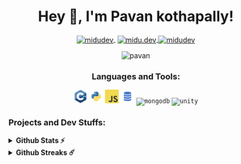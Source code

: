 
<h1 align="center">Hey 👋, I'm Pavan kothapally!</h1>

<p align="center">
   <a href="https://www.linkedin.com/in/pavan-kothapally-230986208/" target="blank" style='margin-right:4px'>
    <img align="center" src="https://img.icons8.com/doodle/48/000000/linkedin--v2.png" alt="midudev" height="28px" width="28px" />
  </a>
  <a href="https://instagram.com/pavan.kothapally" target="blank">
    <img align="center" src="https://img.icons8.com/doodle/48/000000/instagram-new.png" alt="midu.dev" height="28px" width="28px" />
  </a>
  <a href="https://twitter.com/PavanKothapally" target="blank">
    <img align="center" src="https://img.icons8.com/doodle/48/000000/twitter--v1.png" alt="midudev" height="28px" width="28px" />
  </a>
</p>


<p align="center"> <img src="https://komarev.com/ghpvc/?username=chinnupavan&label=Profile%20views&color=0e75b6&style=flat" alt="pavan" /> </p>


<h3 align="center">Languages and Tools:</h3>

<div align="center">
<code align="center"><img height="27" src="https://raw.githubusercontent.com/github/explore/80688e429a7d4ef2fca1e82350fe8e3517d3494d/topics/cpp/cpp.png" alt="cpp"></code>
<code><img height="27" src="https://raw.githubusercontent.com/github/explore/80688e429a7d4ef2fca1e82350fe8e3517d3494d/topics/python/python.png" alt="python"></code>
<code><img height="27" src="https://raw.githubusercontent.com/github/explore/80688e429a7d4ef2fca1e82350fe8e3517d3494d/topics/javascript/javascript.png" alt="javascript"></code>
<code><img height="27" src="https://raw.githubusercontent.com/github/explore/80688e429a7d4ef2fca1e82350fe8e3517d3494d/topics/sql/sql.png" alt="sql"></code>
<code><img height="27" src="https://encrypted-tbn0.gstatic.com/images?q=tbn%3AANd9GcSTTzPAw-55ssm1Im594xYZ9eRQu2JylrkYLg&usqp=CAU" alt="mongodb"></code>
<code><img height="32" title="Unity3d" src="https://img.icons8.com/nolan/64/unity.png" alt="unity"></code>
</div>

### Projects and Dev Stuffs:

<details>	
  <summary><b>Github Stats ⚡</b></summary>

  <br />
  <img height="180em" src="https://github-readme-stats.vercel.app/api?username=kothapallypavan&show_icons=true&hide_border=true&&count_private=true&include_all_commits=true" />
  <img height="180em" src="https://github-readme-stats.vercel.app/api/top-langs/?username=kothapallypavan&exclude_repo=KNN-Image-Classification&show_icons=true&hide_border=true&layout=compact&langs_count=8"/>
</details>

<details>	
  <summary><b>Github Streaks ☄️</b></summary>

  <br />
  <img height="180em" src="https://github-readme-streak-stats.herokuapp.com/?user=kothapallypavan&hide_border=true" />
</details>
